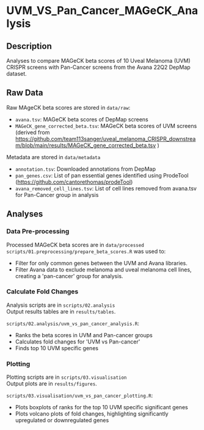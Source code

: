 # UVM_VS_Pan_Cancer_MAGeCK_Analysis

## Description
Analyses to compare MAGeCK beta scores of 10 Uveal Melanoma (UVM) CRISPR screens with Pan-Cancer screens from the Avana 22Q2 DepMap dataset.

## Raw Data
Raw MAgeCK beta scores are stored in `data/raw`:
- `avana.tsv`: MAGeCK beta scores of DepMap screens
- `MAGeCK_gene_corrected_beta.tsv`: MAGeCK beta scores of UVM screens  (derived from https://github.com/team113sanger/uveal_melanoma_CRISPR_downstream/blob/main/results/MAGeCK_gene_corrected_beta.tsv
)

Metadata are stored in `data/metadata`
- `annotation.tsv`: Downloaded annotations from DepMap
- `pan_genes.csv`: List of pan essential genes identified using ProdeTool (https://github.com/cantorethomas/prodeTool)
- `avana_removed_cell_lines.tsv`: List of cell lines removed from avana.tsv for Pan-Cancer group in analysis  

## Analyses

### Data Pre-processing
Processed MAGeCK beta scores are in `data/processed`  
`scripts/01.preprocessing/prepare_beta_scores.R` was used to:
- Filter for only common genes between the UVM and Avana libraries.
- Filter Avana data to exclude melanoma and uveal melanoma cell lines, creating a 'pan-cancer' group for analysis.

### Calculate Fold Changes
Analysis scripts are in `scripts/02.analysis`  
Output results tables are in `results/tables`.  

`scripts/02.analysis/uvm_vs_pan_cancer_analysis.R`:
- Ranks the beta scores in UVM and Pan-cancer groups
- Calculates fold changes for 'UVM vs Pan-cancer'
- Finds top 10 UVM specific genes

### Plotting 
Plotting scripts are in `scripts/03.visualisation`  
Output plots are in `results/figures`.

`scripts/03.visualisation/uvm_vs_pan_cancer_plotting.R`:
- Plots boxplots of ranks for the top 10 UVM specific significant genes
- Plots volcano plots of fold changes, highlighting significantly upregulated or downregulated genes